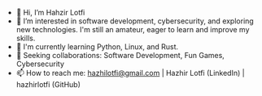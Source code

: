 - 👋 Hi, I’m Hahzir Lotfi
- 👀 I’m interested in software development, cybersecurity, and exploring new technologies. I'm still an amateur, eager to learn and improve my skills.
- 🌱 I'm currently learning Python, Linux, and Rust.
- 💞️ Seeking collaborations: Software Development, Fun Games, Cybersecurity
- 📫 How to reach me: hazhilotfi@gmail.com | Hazhir Lotfi (LinkedIn) | hazhirlotfi (GitHub)


<!---
hazhirlotfi/hazhirlotfi is a ✨ special ✨ repository because its `README.md` (this file) appears on your GitHub profile.
You can click the Preview link to take a look at your changes.
--->
